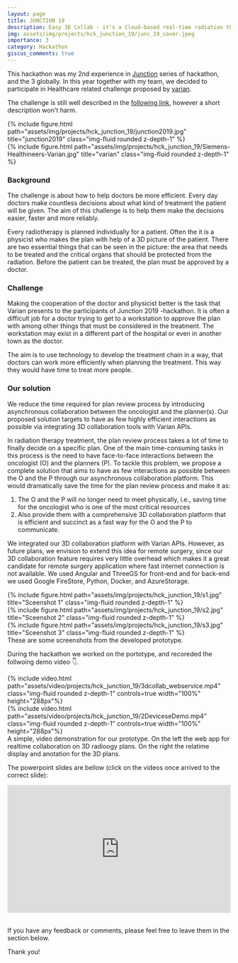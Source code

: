 ```yaml
---
layout: page
title: JUNCTION 19
description: Easy 3D Collab - it's a Cloud-based real-time radiation therapy plan-review system developed for Varian.
img: assets/img/projects/hck_junction_19/junc_19_cover.jpeg
importance: 3
category: Hackathon
giscus_comments: true
---
```


This hackathon was my 2nd experience in <a href='https://www.hackjunction.com/'>Junction</a> series of hackathon, and the 3 globally.
In this year together with my team, we decided to participate in Healthcare related challenge proposed by <a href='https://www.varian.com/'>varian</a>.

The challenge is still well described in the <a href='https://www.varian.com/node/10985'>following link</a>, however a short description won't harm.

<div class="row">
    <div class="col-sm mt-4 mt-md-0">
        {% include figure.html path="assets/img/projects/hck_junction_19/junction2019.jpg" title="junction2019" class="img-fluid rounded z-depth-1" %}
    </div>
    <div class="col-sm mt-2 mt-md-0">
        {% include figure.html path="assets/img/projects/hck_junction_19/Siemens-Healthineers-Varian.jpg" title="varian" class="img-fluid rounded z-depth-1" %}
    </div>
</div>

<h3>Background</h3>
<p>
The challenge is about how to help doctors be more efficient. Every day doctors make countless decisions about what kind of treatment the patient will be given. The aim of this challenge is to help them make the decisions easier, faster and more reliably.

Every radiotherapy is planned individually for a patient. Often the it is a physicist who makes the plan with help of a 3D picture of the patient. There are two essential things that can be seen in the picture: the area that needs to be treated and the critical organs that should be protected from the radiation. Before the patient can be treated, the plan must be approved by a doctor.
</p>


<h3>Challenge</h3>
<p>
Making the cooperation of the doctor and physicist better is the task that Varian presents to the participants of Junction 2019 -hackathon. It is often a difficult job for a doctor trying to get to a workstation to approve the plan with among other things that must be considered in the treatment. The workstation may exist in a different part of the hospital or even in another town as the doctor.

The aim is to use technology to develop the treatment chain in a way, that doctors can work more efficiently when planning the treatment. This way they would have time to treat more people.
</p>

<h3>Our solution</h3>
<p>We reduce the time required for plan review process by introducing asynchronous collaboration between the oncologist and the planner(s). Our proposed solution targets to have as few highly efficient interactions as possible via integrating 3D collaboration tools with Varian APIs.</p>
<p>In radiation therapy treatment, the plan review process takes a lot of time to finally decide on a specific plan. One of the main time-consuming tasks in this process is the need to have face-to-face interactions between the oncologist (O)  and the planners (P). To tackle this problem, we propose a complete solution that aims to have as few interactions as possible between the O and the P through our asynchronous collaboration platform. This would dramatically save the time for the plan review process and make it as:
<ol>
<li>The O and the P will no longer need to meet physically, i.e., saving time for the oncologist who is one of the most critical resources</li> 
<li>Also provide them with a comprehensive 3D collaboration platform that is efficient and succinct as a fast way for the O and the P to communicate.</li> 
</ol>
We integrated our 3D collaboration platform with Varian APIs. However, as future plans, we envision to extend this idea for remote surgery, since our 3D collaboration feature requires very little overhead which makes it a great candidate for remote surgery application where fast internet connection is not available. We used Angular and ThreeGS for front-end and for back-end we used Google FireStore, Python, Docker, and AzureStorage.</p>



<div class="row">
    <div class="col-sm mt-3 mt-md-0">
        {% include figure.html path="assets/img/projects/hck_junction_19/s1.jpg" title="Sceenshot 1" class="img-fluid rounded z-depth-1" %}
    </div>
    <div class="col-sm mt-3 mt-md-0">
        {% include figure.html path="assets/img/projects/hck_junction_19/s2.jpg" title="Sceenshot 2" class="img-fluid rounded z-depth-1" %}
    </div>
    <div class="col-sm mt-3 mt-md-0">
        {% include figure.html path="assets/img/projects/hck_junction_19/s3.jpg" title="Sceenshot 3" class="img-fluid rounded z-depth-1" %}
    </div>
</div>
<div class="caption">
    These are some screenshots from the developed prototype.
</div>

During the hackathon we worked on the portotype, and recoreded the follwoing demo video 👇.

<div class="row mt-3">
    <div class="col-sm mt-3 mt-md-0">
        {% include video.html path="assets/video/projects/hck_junction_19/3dcollab_webservice.mp4" class="img-fluid rounded z-depth-1" controls=true  width="100%" height="288px"%}
    </div>
    <div class="col-sm mt-3 mt-md-0">
        {% include video.html path="assets/video/projects/hck_junction_19/2DeviceseDemo.mp4" class="img-fluid rounded z-depth-1" controls=true  width="100%"  height="288px"%}
    </div>
</div>
<div class="caption">
    A simple, video demonstration for our prototype. On the left the web app for realtime collaboration on 3D radioogy plans. On the right the relatime display and anotation for the 3D plans.
</div>


The powerpoint slides are bellow (click on the videos once arrived to the correct slide):
<div class="row mt-3">
    <div class="col-sm mt-12 mt-md-0 center">
        <iframe src="https://onedrive.live.com/embed?resid=3C42663A50F1A304%212806&amp;authkey=!ABfRzclUvGdMMd4&amp;em=2&amp;wdAr=1.7777777777777777&amp;wdEaaCheck=1" width="100%" height="288px" frameborder="0">This is an embedded <a target="_blank" href="https://office.com">Microsoft Office</a> presentation, powered by <a target="_blank" href="https://office.com/webapps">Office</a>.</iframe>
    </div>
</div>

<br>
<p>
If you have any feedback or comments, please feel free to leave them in the section below.

Thank you!
</p>


